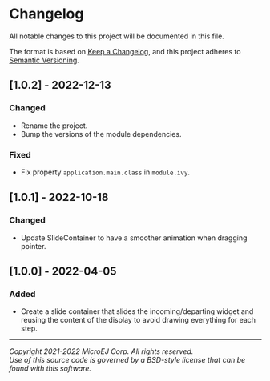 # Changelog

All notable changes to this project will be documented in this file.

The format is based on [Keep a Changelog](https://keepachangelog.com/en/1.0.0/),
and this project adheres to [Semantic Versioning](https://semver.org/spec/v2.0.0.html).

## [1.0.2] - 2022-12-13

### Changed

- Rename the project.
- Bump the versions of the module dependencies.

### Fixed

- Fix property `application.main.class` in `module.ivy`.

## [1.0.1] - 2022-10-18

### Changed

- Update SlideContainer to have a smoother animation when dragging pointer.

## [1.0.0] - 2022-04-05

### Added

- Create a slide container that slides the incoming/departing widget and reusing the content of the display to avoid drawing everything for each step.

---  
_Copyright 2021-2022 MicroEJ Corp. All rights reserved._  
_Use of this source code is governed by a BSD-style license that can be found with this software._  